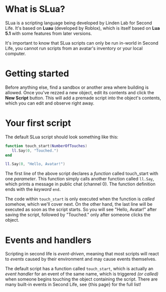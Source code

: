 # What is SLua?
SLua is a scripting language being developed by Linden Lab for Second Life. It's based on **Luau** (developed by Roblox), which is itself based on **Lua 5.1** with some features from later versions.

It's important to know that SLua scripts can only be run in-world in Second Life, you cannot run scripts from an avatar's inventory or your local computer.

# Getting started
Before anything else, find a sandbox or another area where building is allowed. Once you've rezzed a new object, edit its contents and click the **New Script** button. This will add a premade script into the object's contents, which you can edit and observe right away.

# Your first script
The default SLua script should look something like this:

```lua
function touch_start(NumberOfTouches)
   ll.Say(0, "Touched.")
end

ll.Say(0, "Hello, Avatar!")
```

The first line of the above script declares a *function* called touch_start with one *parameter*. This function simply calls another function called `ll.Say`, which prints a message in public chat (channel 0). The function definition ends with the *keyword* `end`.

The code within `touch_start` is only executed when the function is *called* somehow, which we'll cover next. On the other hand, the last line will be executed as soon as the script starts. So you will see "Hello, Avatar!" after saving the script, followed by "Touched." only after someone clicks the object.

# Events and handlers
Scripting in second life is *event-driven*, meaning that most scripts will react to *events* caused by their environment and may cause events themselves.

The default script has a function called `touch_start`, which is actually an *event handler* for an event of the same name, which is triggered *(or called)* when someone begins touching the object containing the script. There are many built-in events in Second Life, see {this page} for the full list!
